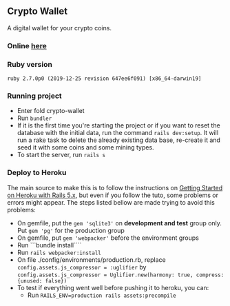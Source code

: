 
## Crypto Wallet
A digital wallet for your crypto coins.

### Online [here](https://argmax-cryptowallet.herokuapp.com/)

### Ruby version
```
ruby 2.7.0p0 (2019-12-25 revision 647ee6f091) [x86_64-darwin19]
```

### Running project
- Enter fold crypto-wallet
- Run ```bundler```
- If it is the first time you're starting the project or if you want to reset the database with the initial data, run the command ```rails dev:setup```. It will run a rake task to delete the already existing data base, re-create it and seed it with some coins and some mining types. 
- To start the server, run ```rails s```

### Deploy to Heroku
The main source to make this is to follow the instructions on [Getting Started on Heroku with Rails 5.x](https://devcenter.heroku.com/articles/getting-started-with-rails5), but even if you follow the tuto, some problems or errors might appear. The steps listed bellow are made trying to avoid this problems:

- On gemfile, put the ```gem 'sqlite3'``` on __development and test__ group only. Put ```gem 'pg'``` for the production group
- On gemfile, put ```gem 'webpacker'``` before the environment groups
- Run ```bundle install````
- Run ```rails webpacker:install```
- On file ./config/environments/production.rb, replace ```config.assets.js_compressor = :uglifier``` by ```config.assets.js_compressor = Uglifier.new(harmony: true, compress: {unused: false})```
- To test if everything went well before pushing it to heroku, you can:
    - Run ```RAILS_ENV=production rails assets:precompile```
